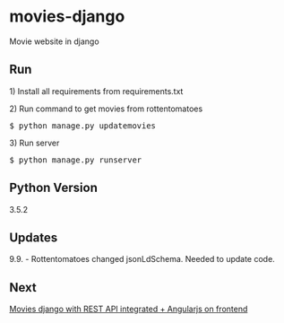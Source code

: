 # movies-django
Movie website in django

<h2>Run</h2>

<p>1) Install all requirements from requirements.txt</p>
<p>2) Run command to get movies from rottentomatoes</p>
<pre>$ python manage.py updatemovies</pre>
<p>3) Run server</p>
<pre>$ python manage.py runserver</pre>

<h2>Python Version</h2>
<p>3.5.2</p>

<h2>Updates</h2>
<p>9.9. - Rottentomatoes changed jsonLdSchema. Needed to update code.</p>

<h2>Next</h2>
<a href="https://github.com/finga10/django-movies-rest/">Movies django with REST API integrated + Angularjs on frontend</a>
